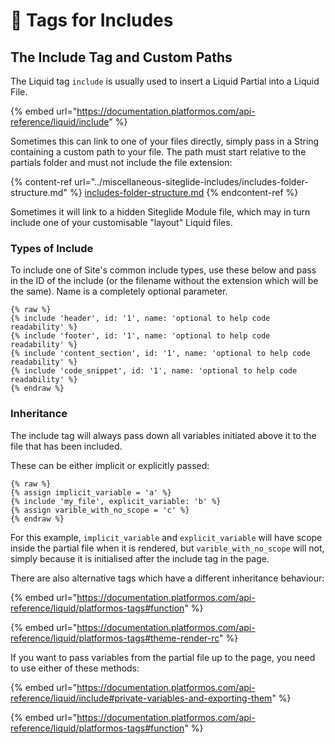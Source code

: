 # 🔧 Tags for Includes

## The Include Tag and Custom Paths

The Liquid tag `include` is usually used to insert a Liquid Partial into a Liquid File.&#x20;

{% embed url="https://documentation.platformos.com/api-reference/liquid/include" %}

Sometimes this can link to one of your files directly, simply pass in a String containing a custom path to your file. The path must start relative to the partials folder and must not include the file extension:

{% content-ref url="../miscellaneous-siteglide-includes/includes-folder-structure.md" %}
[includes-folder-structure.md](../miscellaneous-siteglide-includes/includes-folder-structure.md)
{% endcontent-ref %}

Sometimes it will link to a hidden Siteglide Module file, which may in turn include one of your customisable "layout" Liquid files.

### Types of Include

To include one of Site's common include types, use these below and pass in the ID of the include (or the filename without the extension which will be the same). Name is a completely optional parameter.

```liquid
{% raw %}
{% include 'header', id: '1', name: 'optional to help code readability' %}
{% include 'footer', id: '1', name: 'optional to help code readability' %}
{% include 'content_section', id: '1', name: 'optional to help code readability' %}
{% include 'code_snippet', id: '1', name: 'optional to help code readability' %}
{% endraw %}
```

### Inheritance

The include tag will always pass down all variables initiated above it to the file that has been included.

These can be either implicit or explicitly passed:

```liquid
{% raw %}
{% assign implicit_variable = 'a' %}
{% include 'my_file', explicit_variable: 'b' %}
{% assign varible_with_no_scope = 'c' %}
{% endraw %}
```

For this example, `implicit_variable` and `explicit_variable` will have scope inside the partial file when it is rendered, but `varible_with_no_scope` will not, simply because it is initialised after the include tag in the page.&#x20;

There are also alternative tags which have a different inheritance behaviour:

{% embed url="https://documentation.platformos.com/api-reference/liquid/platformos-tags#function" %}

{% embed url="https://documentation.platformos.com/api-reference/liquid/platformos-tags#theme-render-rc" %}

If you want to pass variables from the partial file up to the page, you need to use either of these methods:

{% embed url="https://documentation.platformos.com/api-reference/liquid/include#private-variables-and-exporting-them" %}

{% embed url="https://documentation.platformos.com/api-reference/liquid/platformos-tags#function" %}
